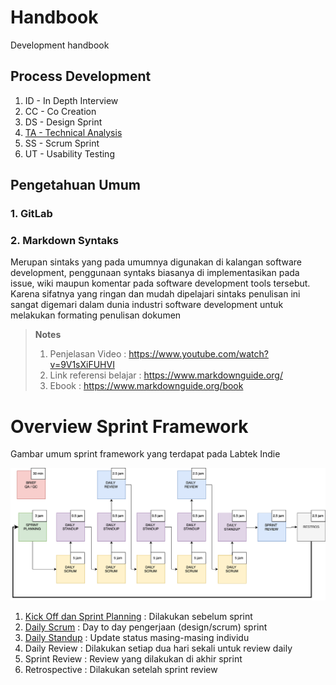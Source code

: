 # Handbook

Development handbook

## Process Development

1. ID - In Depth Interview
2. CC - Co Creation
3. DS - Design Sprint
4. [TA - Technical Analysis](development-phase/technical-analysis.md)
5. SS - Scrum Sprint
6. UT - Usability Testing

## Pengetahuan Umum

### 1. GitLab


### 2. Markdown Syntaks

Merupan sintaks yang pada umumnya digunakan di kalangan software development, penggunaan syntaks
biasanya di implementasikan pada issue, wiki maupun komentar pada software development tools tersebut.
Karena sifatnya yang ringan dan mudah dipelajari sintaks penulisan ini sangat digemari dalam dunia
industri software development untuk melakukan formating penulisan dokumen

> **Notes**
> 
> 1. Penjelasan Video : https://www.youtube.com/watch?v=9V1sXiFUHVI
> 2. Link referensi belajar : https://www.markdownguide.org/
> 3. Ebook : https://www.markdownguide.org/book

# Overview Sprint Framework

Gambar umum sprint framework yang terdapat pada Labtek Indie

![Scrum Flow](./assets/images/scrum-overview.png)

1. [Kick Off dan Sprint Planning](sprint-planning.md)	: Dilakukan sebelum sprint
2. [Daily Scrum](daily-sprint.md)		                  : Day to day pengerjaan (design/scrum) sprint
3. [Daily Standup](daily-standup.md)	                : Update status masing-masing individu
4. Daily Review		  : Dilakukan setiap dua hari sekali untuk review daily
6. Sprint Review	  : Review yang dilakukan di akhir sprint
7. Retrospective	  : Dilakukan setelah sprint review
